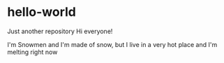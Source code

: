 # hello-world
Just another repository
Hi everyone!

I'm Snowmen and I'm made of snow, but I live in a very hot place and I'm melting right now
